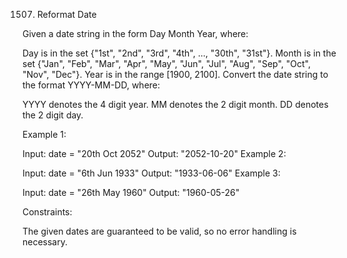 1507. Reformat Date

Given a date string in the form Day Month Year, where:

Day is in the set {"1st", "2nd", "3rd", "4th", ..., "30th", "31st"}.
Month is in the set {"Jan", "Feb", "Mar", "Apr", "May", "Jun", "Jul", "Aug", "Sep", "Oct", "Nov", "Dec"}.
Year is in the range [1900, 2100].
Convert the date string to the format YYYY-MM-DD, where:

YYYY denotes the 4 digit year.
MM denotes the 2 digit month.
DD denotes the 2 digit day.
 

Example 1:

Input: date = "20th Oct 2052"
Output: "2052-10-20"
Example 2:

Input: date = "6th Jun 1933"
Output: "1933-06-06"
Example 3:

Input: date = "26th May 1960"
Output: "1960-05-26"
 

Constraints:

The given dates are guaranteed to be valid, so no error handling is necessary.
